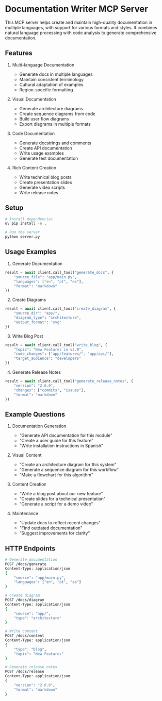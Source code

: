 # Documentation Writer MCP Server

This MCP server helps create and maintain high-quality documentation in multiple languages, with support for various formats and styles. It combines natural language processing with code analysis to generate comprehensive documentation.

## Features

1. Multi-language Documentation
   - Generate docs in multiple languages
   - Maintain consistent terminology
   - Cultural adaptation of examples
   - Region-specific formatting

2. Visual Documentation
   - Generate architecture diagrams
   - Create sequence diagrams from code
   - Build user flow diagrams
   - Export diagrams in multiple formats

3. Code Documentation
   - Generate docstrings and comments
   - Create API documentation
   - Write usage examples
   - Generate test documentation

4. Rich Content Creation
   - Write technical blog posts
   - Create presentation slides
   - Generate video scripts
   - Write release notes

## Setup

```bash
# Install dependencies
uv pip install -e .

# Run the server
python server.py
```

## Usage Examples

1. Generate Documentation
```python
result = await client.call_tool("generate_docs", {
    "source_file": "app/main.py",
    "languages": ["en", "pt", "es"],
    "format": "markdown"
})
```

2. Create Diagrams
```python
result = await client.call_tool("create_diagram", {
    "source_dir": "app/",
    "diagram_type": "architecture",
    "output_format": "svg"
})
```

3. Write Blog Post
```python
result = await client.call_tool("write_blog", {
    "topic": "New Features in v2.0",
    "code_changes": ["app/features/", "app/api/"],
    "target_audience": "developers"
})
```

4. Generate Release Notes
```python
result = await client.call_tool("generate_release_notes", {
    "version": "2.0.0",
    "changes": ["commits", "issues"],
    "format": "markdown"
})
```

## Example Questions

1. Documentation Generation
   - "Generate API documentation for this module"
   - "Create a user guide for this feature"
   - "Write installation instructions in Spanish"

2. Visual Content
   - "Create an architecture diagram for this system"
   - "Generate a sequence diagram for this workflow"
   - "Make a flowchart for this algorithm"

3. Content Creation
   - "Write a blog post about our new feature"
   - "Create slides for a technical presentation"
   - "Generate a script for a demo video"

4. Maintenance
   - "Update docs to reflect recent changes"
   - "Find outdated documentation"
   - "Suggest improvements for clarity"

## HTTP Endpoints

```bash
# Generate documentation
POST /docs/generate
Content-Type: application/json
{
    "source": "app/main.py",
    "languages": ["en", "pt", "es"]
}

# Create diagram
POST /docs/diagram
Content-Type: application/json
{
    "source": "app/",
    "type": "architecture"
}

# Write content
POST /docs/content
Content-Type: application/json
{
    "type": "blog",
    "topic": "New Features"
}

# Generate release notes
POST /docs/release
Content-Type: application/json
{
    "version": "2.0.0",
    "format": "markdown"
} 